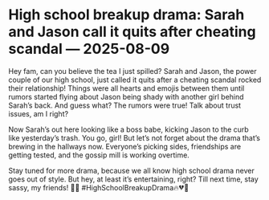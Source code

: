 # High school breakup drama: Sarah and Jason call it quits after cheating scandal — 2025-08-09

Hey fam, can you believe the tea I just spilled? Sarah and Jason, the power couple of our high school, just called it quits after a cheating scandal rocked their relationship! Things were all hearts and emojis between them until rumors started flying about Jason being shady with another girl behind Sarah’s back. And guess what? The rumors were true! Talk about trust issues, am I right?

Now Sarah’s out here looking like a boss babe, kicking Jason to the curb like yesterday’s trash. You go, girl! But let’s not forget about the drama that’s brewing in the hallways now. Everyone’s picking sides, friendships are getting tested, and the gossip mill is working overtime.

Stay tuned for more drama, because we all know high school drama never goes out of style. But hey, at least it’s entertaining, right? Till next time, stay sassy, my friends! 💅✨ #HighSchoolBreakupDrama🔥💔🍵